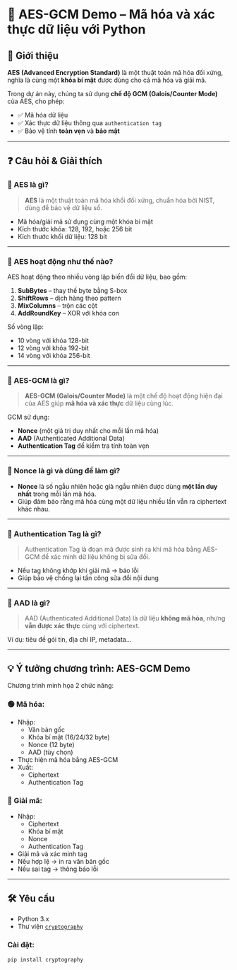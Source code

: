 # 🔐 AES-GCM Demo – Mã hóa và xác thực dữ liệu với Python

## 🧠 Giới thiệu

**AES (Advanced Encryption Standard)** là một thuật toán mã hóa đối xứng, nghĩa là cùng một **khóa bí mật** được dùng cho cả mã hóa và giải mã.

Trong dự án này, chúng ta sử dụng **chế độ GCM (Galois/Counter Mode)** của AES, cho phép:
- ✅ Mã hóa dữ liệu
- ✅ Xác thực dữ liệu thông qua `authentication tag`
- ✅ Bảo vệ tính **toàn vẹn** và **bảo mật**

---

## ❓ Câu hỏi & Giải thích

### 🔹 AES là gì?

> **AES** là một thuật toán mã hóa khối đối xứng, chuẩn hóa bởi NIST, dùng để bảo vệ dữ liệu số.

- Mã hóa/giải mã sử dụng cùng một khóa bí mật
- Kích thước khóa: 128, 192, hoặc 256 bit
- Kích thước khối dữ liệu: 128 bit

---

### 🔹 AES hoạt động như thế nào?

AES hoạt động theo nhiều vòng lặp biến đổi dữ liệu, bao gồm:
1. **SubBytes** – thay thế byte bằng S-box
2. **ShiftRows** – dịch hàng theo pattern
3. **MixColumns** – trộn các cột
4. **AddRoundKey** – XOR với khóa con

Số vòng lặp:
- 10 vòng với khóa 128-bit
- 12 vòng với khóa 192-bit
- 14 vòng với khóa 256-bit

---

### 🔹 AES-GCM là gì?

> **AES-GCM (Galois/Counter Mode)** là một chế độ hoạt động hiện đại của AES giúp **mã hóa và xác thực** dữ liệu cùng lúc.

GCM sử dụng:
- **Nonce** (một giá trị duy nhất cho mỗi lần mã hóa)
- **AAD** (Authenticated Additional Data)
- **Authentication Tag** để kiểm tra tính toàn vẹn

---

### 🔹 Nonce là gì và dùng để làm gì?

- **Nonce** là số ngẫu nhiên hoặc giả ngẫu nhiên được dùng **một lần duy nhất** trong mỗi lần mã hóa.
- Giúp đảm bảo rằng mã hóa cùng một dữ liệu nhiều lần vẫn ra ciphertext khác nhau.

---

### 🔹 Authentication Tag là gì?

> Authentication Tag là đoạn mã được sinh ra khi mã hóa bằng AES-GCM để xác minh dữ liệu không bị sửa đổi.

- Nếu tag không khớp khi giải mã → báo lỗi
- Giúp bảo vệ chống lại tấn công sửa đổi nội dung

---

### 🔹 AAD là gì?

> AAD (Authenticated Additional Data) là dữ liệu **không mã hóa**, nhưng **vẫn được xác thực** cùng với ciphertext.

Ví dụ: tiêu đề gói tin, địa chỉ IP, metadata...

---

## 💡 Ý tưởng chương trình: AES-GCM Demo

Chương trình minh họa 2 chức năng:

### 🟢 Mã hóa:
- Nhập:
  - Văn bản gốc
  - Khóa bí mật (16/24/32 byte)
  - Nonce (12 byte)
  - AAD (tùy chọn)
- Thực hiện mã hóa bằng AES-GCM
- Xuất:
  - Ciphertext
  - Authentication Tag

### 🔄 Giải mã:
- Nhập:
  - Ciphertext
  - Khóa bí mật
  - Nonce
  - Authentication Tag
- Giải mã và xác minh tag
- Nếu hợp lệ → in ra văn bản gốc
- Nếu sai tag → thông báo lỗi

---

## 🛠️ Yêu cầu

- Python 3.x
- Thư viện [`cryptography`](https://cryptography.io)

### Cài đặt:
```bash
pip install cryptography
